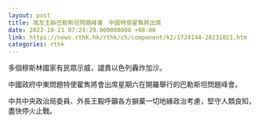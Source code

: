 ```yaml
---
layout: post
title: 埃及主辦巴勒斯坦問題峰會　中國特使翟雋將出席
date: 2023-10-21 07:24:29.000000000 +08:00
link: https://news.rthk.hk/rthk/ch/component/k2/1724144-20231021.htm
categories: rthk
---
```


多個穆斯林國家有民眾示威，譴責以色列轟炸加沙。

中國政府中東問題特使翟雋將會出席星期六在開羅舉行的巴勒斯坦問題峰會。

中共中央政治局委員、外長王毅呼籲各方摒棄一切地緣政治考慮，堅守人類良知，盡快停火止戰。

